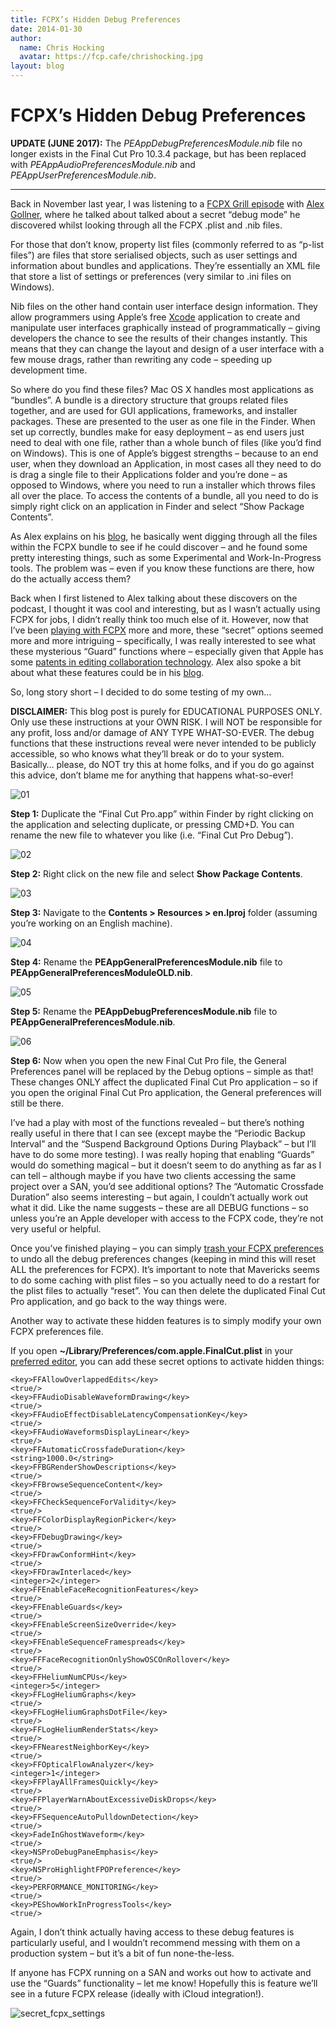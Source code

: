 ```yaml
---
title: FCPX’s Hidden Debug Preferences
date: 2014-01-30
author:
  name: Chris Hocking
  avatar: https://fcp.cafe/chrishocking.jpg
layout: blog
---
```

# FCPX’s Hidden Debug Preferences

**UPDATE (JUNE 2017):** The *PEAppDebugPreferencesModule.nib* file no longer exists in the Final Cut Pro 10.3.4 package, but has been replaced with *PEAppAudioPreferencesModule.nib* and *PEAppUserPreferencesModule.nib*.

---

Back in November last year, I was listening to a [FCPX Grill episode](http://digitalcinemacafe.com/2013/11/26/fcg003-reading-the-fcpx-tea-leaves-feat-alex-gollner/) with [Alex Gollner](http://blog.alex4d.com), where he talked about talked about a secret “debug mode” he discovered whilst looking through all the FCPX .plist and .nib files.

For those that don’t know, property list files (commonly referred to as “p-list files”) are files that store serialised objects, such as user settings and information about bundles and applications. They’re essentially an XML file that store a list of settings or preferences (very similar to .ini files on Windows).

Nib files on the other hand contain user interface design information. They allow programmers using Apple’s free [Xcode](https://developer.apple.com/xcode/) application to create and manipulate user interfaces graphically instead of programmatically – giving developers the chance to see the results of their changes instantly. This means that they can change the layout and design of a user interface with a few mouse drags, rather than rewriting any code – speeding up development time.

So where do you find these files? Mac OS X handles most applications as “bundles”. A bundle is a directory structure that groups related files together, and are used for GUI applications, frameworks, and installer packages. These are presented to the user as one file in the Finder. When set up correctly, bundles make for easy deployment – as end users just need to deal with one file, rather than a whole bunch of files (like you’d find on Windows). This is one of Apple’s biggest strengths – because to an end user, when they download an Application, in most cases all they need to do is drag a single file to their Applications folder and you’re done – as opposed to Windows, where you need to run a installer which throws files all over the place. To access the contents of a bundle, all you need to do is simply right click on an application in Finder and select “Show Package Contents”.

As Alex explains on his [blog](http://blog.alex4d.com/2012/07/25/secret-fcpx-4-debug-mode/), he basically went digging through all the files within the FCPX bundle to see if he could discover – and he found some pretty interesting things, such as some Experimental and Work-In-Progress tools. The problem was – even if you know these functions are there, how do the actually access them?

Back when I first listened to Alex talking about these discovers on the podcast, I thought it was cool and interesting, but as I wasn’t actually using FCPX for jobs, I didn’t really think too much else of it. However, now that I’ve been [playing with FCPX](./../2014/01/28/fcpx-rant/) more and more, these “secret” options seemed more and more intriguing – specifically, I was really interested to see what these mysterious “Guard” functions where – especially given that Apple has some [patents in editing collaboration technology](http://www.fcp.co/final-cut-pro/news/884-apple-s-new-patent-hints-at-collaborative-media-production-with-final-cut-pro?utm_source=feedburner&utm_medium=feed&utm_campaign=Feed:+FCPdotCO+(FCPdotCo+Main+RSS+Feed)). Alex also spoke a bit about what these features could be in his [blog](http://blog.alex4d.com/2011/07/18/secret-fcpx-xml-multi-user-editing/).

So, long story short – I decided to do some testing of my own…

**DISCLAIMER:** This blog post is purely for EDUCATIONAL PURPOSES ONLY. Only use these instructions at your OWN RISK. I will NOT be responsible for any profit, loss and/or damage of ANY TYPE WHAT-SO-EVER. The debug functions that these instructions reveal were never intended to be publicly accessible, so who knows what they’ll break or do to your system. Basically… please, do NOT try this at home folks, and if you do go against this advice, don’t blame me for anything that happens what-so-ever!

![01](/static/blog/01-01.png)

**Step 1:** Duplicate the “Final Cut Pro.app” within Finder by right clicking on the application and selecting duplicate, or pressing CMD+D. You can rename the new file to whatever you like (i.e. “Final Cut Pro Debug”).

![02](/static/blog/01-02.png)

**Step 2:** Right click on the new file and select **Show Package Contents**.

![03](/static/blog/01-03.png)

**Step 3:** Navigate to the **Contents > Resources > en.lproj** folder (assuming you’re working on an English machine).

![04](/static/blog/01-04.png)

**Step 4:** Rename the **PEAppGeneralPreferencesModule.nib** file to **PEAppGeneralPreferencesModuleOLD.nib**.

![05](/static/blog/01-05.png)

**Step 5:** Rename the **PEAppDebugPreferencesModule.nib** file to **PEAppGeneralPreferencesModule.nib**.

![06](/static/blog/01-06.png)

**Step 6:** Now when you open the new Final Cut Pro file, the General Preferences panel will be replaced by the Debug options – simple as that! These changes ONLY affect the duplicated Final Cut Pro application – so if you open the original Final Cut Pro application, the General preferences will still be there.

I’ve had a play with most of the functions revealed – but there’s nothing really useful in there that I can see (except maybe the “Periodic Backup Interval” and the “Suspend Background Options During Playback” – but I’ll have to do some more testing). I was really hoping that enabling “Guards” would do something magical – but it doesn’t seem to do anything as far as I can tell – although maybe if you have two clients accessing the same project over a SAN, you’d see additional options? The “Automatic Crossfade Duration” also seems interesting – but again, I couldn’t actually work out what it did. Like the name suggests – these are all DEBUG functions – so unless you’re an Apple developer with access to the FCPX code, they’re not very useful or helpful.

Once you’ve finished playing – you can simply [trash your FCPX preferences](http://support.apple.com/kb/ts3893) to undo all the debug preferences changes (keeping in mind this will reset ALL the preferences for FCPX). It’s important to note that Mavericks seems to do some caching with plist files – so you actually need to do a restart for the plist files to actually “reset”. You can then delete the duplicated Final Cut Pro application, and go back to the way things were.

Another way to activate these hidden features is to simply modify your own FCPX preferences file.

If you open **~/Library/Preferences/com.apple.FinalCut.plist** in your [preferred editor](http://support.apple.com/kb/ht4850), you can add these secret options to activate hidden things:

```
<key>FFAllowOverlappedEdits</key>
<true/>
<key>FFAudioDisableWaveformDrawing</key>
<true/>
<key>FFAudioEffectDisableLatencyCompensationKey</key>
<true/>
<key>FFAudioWaveformsDisplayLinear</key>
<true/>
<key>FFAutomaticCrossfadeDuration</key>
<string>1000.0</string>
<key>FFBGRenderShowDescriptions</key>
<true/>
<key>FFBrowseSequenceContent</key>
<true/>
<key>FFCheckSequenceForValidity</key>
<true/>
<key>FFColorDisplayRegionPicker</key>
<true/>
<key>FFDebugDrawing</key>
<true/>
<key>FFDrawConformHint</key>
<true/>
<key>FFDrawInterlaced</key>
<integer>2</integer>
<key>FFEnableFaceRecognitionFeatures</key>
<true/>
<key>FFEnableGuards</key>
<true/>
<key>FFEnableScreenSizeOverride</key>
<true/>
<key>FFEnableSequenceFramespreads</key>
<true/>
<key>FFFaceRecognitionOnlyShowOSCOnRollover</key>
<true/>
<key>FFHeliumNumCPUs</key>
<integer>5</integer>
<key>FFLogHeliumGraphs</key>
<true/>
<key>FFLogHeliumGraphsDotFile</key>
<true/>
<key>FFLogHeliumRenderStats</key>
<true/>
<key>FFNearestNeighborKey</key>
<true/>
<key>FFOpticalFlowAnalyzer</key>
<integer>1</integer>
<key>FFPlayAllFramesQuickly</key>
<true/>
<key>FFPlayerWarnAboutExcessiveDiskDrops</key>
<true/>
<key>FFSequenceAutoPulldownDetection</key>
<true/>
<key>FadeInGhostWaveform</key>
<true/>
<key>NSProDebugPaneEmphasis</key>
<true/>
<key>NSProHighlightFPOPreference</key>
<true/>
<key>PERFORMANCE_MONITORING</key>
<true/>
<key>PEShowWorkInProgressTools</key>
<true/>
```

Again, I don’t think actually having access to these debug features is particularly useful, and I wouldn’t recommend messing with them on a production system – but it’s a bit of fun none-the-less.

If anyone has FCPX running on a SAN and works out how to activate and use the “Guards” functionality – let me know! Hopefully this is feature we’ll see in a future FCPX release (ideally with iCloud integration!).

![secret_fcpx_settings](/static/blog/01-secret_fcpx_settings.jpg)